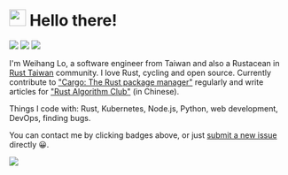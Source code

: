 # <img src="https://emojis.slackmojis.com/emojis/images/1531849430/4246/blob-sunglasses.gif?1531849430" width="30"/> Hello there!


[![][telegram-badge]](https://twitter.com/weihanglo) [![][twitter-badge]](https://t.me/weihanglo) [![][linkedin-badge]](https://www.linkedin.com/in/weihanglo)

I'm Weihang Lo, a software engineer from Taiwan and also a Rustacean in [Rust Taiwan] community. I love Rust, cycling and open source. Currently contribute to ["Cargo: The Rust package manager"] regularly and write articles for ["Rust Algorithm Club"] (in Chinese).

Things I code with: Rust, Kubernetes, Node.js, Python, web development, DevOps, finding bugs.

You can contact me by clicking badges above, or just [submit a new issue] directly 😀.

[telegram-badge]: https://img.shields.io/badge/Telegram-2CA5E0?style=for-the-badge&logo=telegram&logoColor=white
[twitter-badge]: https://img.shields.io/badge/Twitter-1DA1F2?style=for-the-badge&logo=twitter&logoColor=white
[linkedin-badge]: https://img.shields.io/badge/LinkedIn-0077B5?style=for-the-badge&logo=linkedin&logoColor=white
[Rust Taiwan]: https://rust-lang.tw/
["Cargo: The Rust package manager"]: https://github.com/rust-lang/cargo
["Rust Algorithm Club"]: https://github.com/weihanglo/rust-algorithm-club
[submit a new issue]: https://github.com/weihanglo/weihanglo/issues/new

![](https://mir-s3-cdn-cf.behance.net/project_modules/disp/7df0bd42774743.57ee5f32bd76e.gif)

